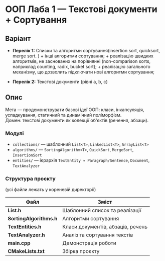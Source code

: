 # OOП Лаба 1 — Текстові документи + Сортування

## Варіант
- **Перелік 1:** Списки та алгоритми сортування(insertion sort, quicksort, merge sort. ) + інші алгоритми сортування; + реалізацію швидких алгоритмів, не заснованих на порівнянні (non-comparison sorts, наприклад counting, radix, bucket sort); + реалізацію загального механізму, що дозволить підключати нові алгоритми сортування;

- **Перелік 2:** Текстові документи (рівні a, b, c)

## Опис
Мета — продемонструвати базові ідеї ООП: класи, інкапсуляція, успадкування, статичний та динамічний поліморфізм.  
Домен: текстові документи як колекції об'єктів (речення, абзаци).

### Модулі
- `collections/` — шаблонний `List<T>`, `LinkedList<T>`, `ArrayList<T>`
- `algorithms/` — `SortingAlgorithm<T>`, `QuickSort`, `MergeSort`, `InsertionSort`
- `entities/` — ієрархія `TextEntity → Paragraph/Sentence`, `Document`, `TextAnalyzer`

### Структура проєкту
(усі файли лежать у кореневій директорії)

| Файл | Зміст |
|------|-------|
| **List.h** | Шаблонний список та реалізації |
| **SortingAlgorithms.h** | Алгоритми сортування |
| **TextEntities.h** | Класи документів, абзаців, речень |
| **TextAnalyzer.h** | Аналіз та сортування текстів |
| **main.cpp** | Демонстрація роботи |
| **CMakeLists.txt** | Збірка проєкту |